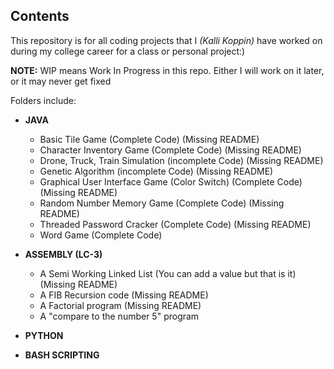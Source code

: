 ## Contents
This repository is for all coding projects that I *(Kalli Koppin)* have worked on during my college career for a class or personal project:) 

**NOTE:** WIP means Work In Progress in this repo. Either I will work on it later, or it may never get fixed

Folders include: 
- **JAVA**
    - Basic Tile Game (Complete Code) (Missing README)
    - Character Inventory Game (Complete Code) (Missing README)
    - Drone, Truck, Train Simulation (incomplete Code) (Missing README)
    - Genetic Algorithm (incomplete Code) (Missing README)
    - Graphical User Interface Game (Color Switch) (Complete Code) (Missing README)
    - Random Number Memory Game (Complete Code) (Missing README)
    - Threaded Password Cracker (Complete Code) (Missing README)
    - Word Game (Complete Code)

- **ASSEMBLY (LC-3)**
    - A Semi Working Linked List (You can add a value but that is it) (Missing README)
    - A FIB Recursion code (Missing README)
    - A Factorial program (Missing README)
    - A "compare to the number 5" program
 
- **PYTHON**

- **BASH SCRIPTING**
  
